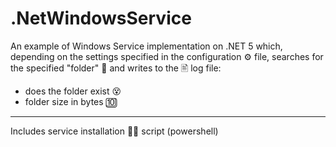 # .NetWindowsService
An example of Windows Service implementation on .NET 5 which, depending on the settings specified in the configuration ⚙️ file, searches for the specified "folder" 📁 and writes to the 🖹 log file:
- does the folder exist 😵
- folder size in bytes 🔟

--------------------------
Includes service installation 👨‍💻️ script (powershell)
